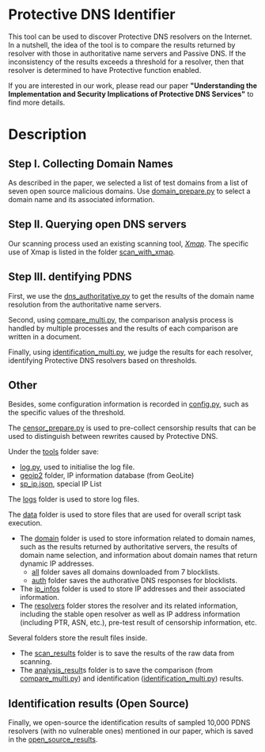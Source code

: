 # Protective DNS Identifier

This tool can be used to discover Protective DNS resolvers on the Internet.
In a nutshell, the idea of the tool is to compare the results returned by resolver with those in authoritative name servers and Passive DNS. If the inconsistency of the results exceeds a threshold for a resolver, then that resolver is determined to have Protective function enabled.

If you are interested in our work, please read our paper **"Understanding the Implementation and Security Implications of Protective DNS Services"** to find more details.


# Description
## Step I. Collecting Domain Names
As described in the paper, we selected a list of test domains from a list of seven open source malicious domains.
Use <ins>domain_prepare.py</ins> to select a domain name and its associated information.



## Step II. Querying open DNS servers
Our scanning process used an existing scanning tool, [*Xmap*](https://github.com/idealeer/xmap).
The specific use of Xmap is listed in the folder <ins>scan_with_xmap</ins>.

## Step III. dentifying PDNS
First, we use the <ins>dns_authoritative.py</ins> to get the results of the domain name resolution from the authoritative name servers.

Second, using <ins>compare_multi.py</ins>, the comparison analysis process is handled by multiple processes and the results of each comparison are written in a document.

Finally, using <ins>identification_multi.py</ins>, we judge the results for each resolver, identifying Protective DNS resolvers based on thresholds.

## Other
Besides, some configuration information is recorded in <ins>config.py</ins>, such as the specific values of the threshold.

The <ins>censor_prepare.py</ins> is used to pre-collect censorship results that can be used to distinguish between rewrites caused by Protective DNS.

Under the <ins>tools</ins> folder save:
- <ins>log.py</ins>, used to initialise the log file.
- <ins>geoip2</ins> folder, IP information database (from GeoLite)
- <ins>sp_ip.json</ins>, special IP List

The <ins>logs</ins> folder is used to store log files.

The <ins>data</ins> folder is used to store files that are used for overall script task execution.
- The <ins>domain</ins> folder is used to store information related to domain names, such as the results returned by authoritative servers, the results of domain name selection, and information about domain names that return dynamic IP addresses.
    - <ins>all</ins> folder saves all domains downloaded from 7 blocklists.
    - <ins>auth</ins> folder saves the authorative DNS responses for blocklists.
- The <ins>ip_infos</ins> folder is used to store IP addresses and their associated information.
- The <ins>resolvers</ins> folder stores the resolver and its related information, including the stable open resolver as well as IP address information (including PTR, ASN, etc.), pre-test result of censorship information, etc.

Several folders store the result files inside.
- The <ins>scan_results</ins> folder is to save the results of the raw data from scanning.
- The <ins>analysis_result</ins>s folder is to save the comparison (from <ins>compare_multi.py</ins>) and identification (<ins>identification_multi.py</ins>) results.

## Identification results (Open Source)
Finally, we open-source the identification results of sampled 10,000 PDNS resolvers (with no vulnerable ones) mentioned in our paper, which is saved in the <ins>open_source_results</ins>.
